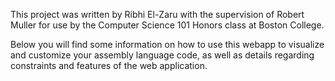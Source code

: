 This project was written by Ribhi El-Zaru with the supervision
of Robert Muller for use by the Computer Science 101 Honors class
at Boston College.


Below you will find some information on how to use this webapp
to visualize and customize your assembly language code, as well
as details regarding constraints and features of the web application.
